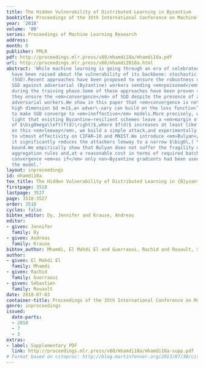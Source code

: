 ```yaml
---
title: The Hidden Vulnerability of Distributed Learning in Byzantium
booktitle: Proceedings of the 35th International Conference on Machine Learning
year: '2018'
volume: '80'
series: Proceedings of Machine Learning Research
address: 
month: 0
publisher: PMLR
pdf: http://proceedings.mlr.press/v80/mhamdi18a/mhamdi18a.pdf
url: http://proceedings.mlr.press/v80/mhamdi2018a.html
abstract: 'While machine learning is going through an era of celebrated success,concerns
  have been raised about the vulnerability of its backbone: stochastic gradient descent
  (SGD).Recent approaches have been proposed to ensure the robustness of distributed
  SGD against adversarial (Byzantine) workers sending <em>poisoned</em> gradients
  during the training phase.Some of these approaches have been proven <em>Byzantine–resilient</em>:
  they ensure the <em>convergence</em> of SGD despite the presence of a minority of
  adversarial workers.We show in this paper that <em>convergence is not enough</em>.In
  high dimension $d ≫1$,an adver\-sary can build on the loss function’s non–convexity
  to make SGD converge to <em>ineffective</em> models.More precisely, we bring to
  light that existing Byzantine–resilient schemes leave a <em>margin of poisoning</em>
  of $\bigOmega\left(f(d)\right)$,where $f(d)$ increases at least like $\sqrt[p]{d }$.Based
  on this <em>leeway</em>, we build a simple attack,and experimentally show its strong
  to utmost effectivity on CIFAR–10 and MNIST.We introduce <em>Bulyan</em>, and prove
  it significantly reduces the attackers leeway to a narrow $\bigO\,( \sfrac{1}{\sqrt{d }})$
  bound.We empirically show that Bulyan does not suffer the fragility of existing
  aggregation rules and,at a reasonable cost in terms of required batch size,achieves
  convergence <em>as if</em> only non–Byzantine gradients had been used to update
  the model.'
layout: inproceedings
id: mhamdi18a
tex_title: The Hidden Vulnerability of Distributed Learning in {B}yzantium
firstpage: 3518
lastpage: 3527
page: 3518-3527
order: 3518
cycles: false
bibtex_editor: Dy, Jennifer and Krause, Andreas
editor:
- given: Jennifer
  family: Dy
- given: Andreas
  family: Krause
bibtex_author: Mhamdi, El Mahdi El and Guerraoui, Rachid and Rouault, S{\'e}bastien
author:
- given: El Mahdi El
  family: Mhamdi
- given: Rachid
  family: Guerraoui
- given: Sébastien
  family: Rouault
date: 2018-07-03
container-title: Proceedings of the 35th International Conference on Machine Learning
genre: inproceedings
issued:
  date-parts:
  - 2018
  - 7
  - 3
extras:
- label: Supplementary PDF
  link: http://proceedings.mlr.press/v80/mhamdi18a/mhamdi18a-supp.pdf
# Format based on citeproc: http://blog.martinfenner.org/2013/07/30/citeproc-yaml-for-bibliographies/
---
```

